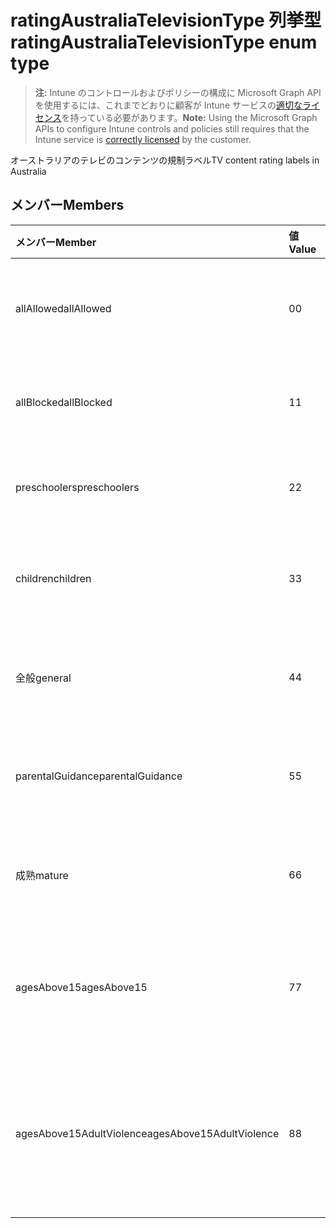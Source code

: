 # <a name="ratingaustraliatelevisiontype-enum-type"></a><span data-ttu-id="62723-101">ratingAustraliaTelevisionType 列挙型</span><span class="sxs-lookup"><span data-stu-id="62723-101">ratingAustraliaTelevisionType enum type</span></span>

> <span data-ttu-id="62723-102">**注:** Intune のコントロールおよびポリシーの構成に Microsoft Graph API を使用するには、これまでどおりに顧客が Intune サービスの[適切なライセンス](https://go.microsoft.com/fwlink/?linkid=839381)を持っている必要があります。</span><span class="sxs-lookup"><span data-stu-id="62723-102">**Note:** Using the Microsoft Graph APIs to configure Intune controls and policies still requires that the Intune service is [correctly licensed](https://go.microsoft.com/fwlink/?linkid=839381) by the customer.</span></span>

<span data-ttu-id="62723-103">オーストラリアのテレビのコンテンツの規制ラベル</span><span class="sxs-lookup"><span data-stu-id="62723-103">TV content rating labels in Australia</span></span>
## <a name="members"></a><span data-ttu-id="62723-104">メンバー</span><span class="sxs-lookup"><span data-stu-id="62723-104">Members</span></span>
|<span data-ttu-id="62723-105">メンバー</span><span class="sxs-lookup"><span data-stu-id="62723-105">Member</span></span>|<span data-ttu-id="62723-106">値</span><span class="sxs-lookup"><span data-stu-id="62723-106">Value</span></span>|<span data-ttu-id="62723-107">説明</span><span class="sxs-lookup"><span data-stu-id="62723-107">Description</span></span>|
|:---|:---|:---|
|<span data-ttu-id="62723-108">allAllowed</span><span class="sxs-lookup"><span data-stu-id="62723-108">allAllowed</span></span>|<span data-ttu-id="62723-109">0</span><span class="sxs-lookup"><span data-stu-id="62723-109">0</span></span>|<span data-ttu-id="62723-110">既定値、すべてのテレビ番組コンテンツを許可します。</span><span class="sxs-lookup"><span data-stu-id="62723-110">Default value, allow all TV shows content</span></span>|
|<span data-ttu-id="62723-111">allBlocked</span><span class="sxs-lookup"><span data-stu-id="62723-111">allBlocked</span></span>|<span data-ttu-id="62723-112">1</span><span class="sxs-lookup"><span data-stu-id="62723-112">1</span></span>|<span data-ttu-id="62723-113">任意のテレビ番組コンテンツを許可しません。</span><span class="sxs-lookup"><span data-stu-id="62723-113">Do not allow any TV shows content</span></span>|
|<span data-ttu-id="62723-114">preschoolers</span><span class="sxs-lookup"><span data-stu-id="62723-114">preschoolers</span></span>|<span data-ttu-id="62723-115">2</span><span class="sxs-lookup"><span data-stu-id="62723-115">2</span></span>|<span data-ttu-id="62723-116">P のクラス分けは、preschoolers</span><span class="sxs-lookup"><span data-stu-id="62723-116">The P classification is intended for preschoolers</span></span>|
|<span data-ttu-id="62723-117">children</span><span class="sxs-lookup"><span data-stu-id="62723-117">children</span></span>|<span data-ttu-id="62723-118">3</span><span class="sxs-lookup"><span data-stu-id="62723-118">3</span></span>|<span data-ttu-id="62723-119">子で 14 C のクラス分けは、します。</span><span class="sxs-lookup"><span data-stu-id="62723-119">The C classification is intended for children under 14</span></span>|
|<span data-ttu-id="62723-120">全般</span><span class="sxs-lookup"><span data-stu-id="62723-120">general</span></span>|<span data-ttu-id="62723-121">4</span><span class="sxs-lookup"><span data-stu-id="62723-121">4</span></span>|<span data-ttu-id="62723-122">G のクラス分けがすべての年代に適しています。</span><span class="sxs-lookup"><span data-stu-id="62723-122">The G classification is suitable for all ages</span></span>|
|<span data-ttu-id="62723-123">parentalGuidance</span><span class="sxs-lookup"><span data-stu-id="62723-123">parentalGuidance</span></span>|<span data-ttu-id="62723-124">5</span><span class="sxs-lookup"><span data-stu-id="62723-124">5</span></span>|<span data-ttu-id="62723-125">PG クラス分けが若い視聴者を推奨します。</span><span class="sxs-lookup"><span data-stu-id="62723-125">The PG classification is recommended for young viewers</span></span>|
|<span data-ttu-id="62723-126">成熟</span><span class="sxs-lookup"><span data-stu-id="62723-126">mature</span></span>|<span data-ttu-id="62723-127">6</span><span class="sxs-lookup"><span data-stu-id="62723-127">6</span></span>|<span data-ttu-id="62723-128">ビューアー 15 以上の M クラス分けをお勧め</span><span class="sxs-lookup"><span data-stu-id="62723-128">The M classification is recommended for viewers over 15</span></span>|
|<span data-ttu-id="62723-129">agesAbove15</span><span class="sxs-lookup"><span data-stu-id="62723-129">agesAbove15</span></span>|<span data-ttu-id="62723-130">7</span><span class="sxs-lookup"><span data-stu-id="62723-130">7</span></span>|<span data-ttu-id="62723-131">MA15 + 分類には適していません 15 未満の閲覧者です。</span><span class="sxs-lookup"><span data-stu-id="62723-131">The MA15+ classification is not suitable for viewers under 15</span></span>|
|<span data-ttu-id="62723-132">agesAbove15AdultViolence</span><span class="sxs-lookup"><span data-stu-id="62723-132">agesAbove15AdultViolence</span></span>|<span data-ttu-id="62723-133">8</span><span class="sxs-lookup"><span data-stu-id="62723-133">8</span></span>|<span data-ttu-id="62723-134">AV15 + 分類が 15、成人向け暴力に固有であるユーザーに適していません。</span><span class="sxs-lookup"><span data-stu-id="62723-134">The AV15+ classification is not suitable for viewers under 15, adult violence-specific</span></span>|



